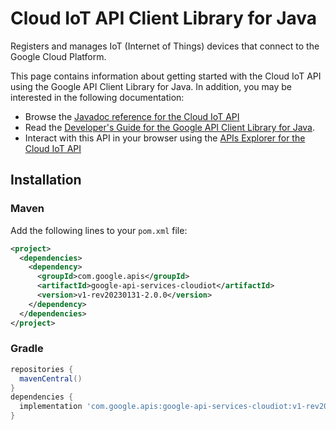 # Cloud IoT API Client Library for Java

Registers and manages IoT (Internet of Things) devices that connect to the Google Cloud Platform. 

This page contains information about getting started with the Cloud IoT API
using the Google API Client Library for Java. In addition, you may be interested
in the following documentation:

* Browse the [Javadoc reference for the Cloud IoT API][javadoc]
* Read the [Developer's Guide for the Google API Client Library for Java][google-api-client].
* Interact with this API in your browser using the [APIs Explorer for the Cloud IoT API][api-explorer]

## Installation

### Maven

Add the following lines to your `pom.xml` file:

```xml
<project>
  <dependencies>
    <dependency>
      <groupId>com.google.apis</groupId>
      <artifactId>google-api-services-cloudiot</artifactId>
      <version>v1-rev20230131-2.0.0</version>
    </dependency>
  </dependencies>
</project>
```

### Gradle

```gradle
repositories {
  mavenCentral()
}
dependencies {
  implementation 'com.google.apis:google-api-services-cloudiot:v1-rev20230131-2.0.0'
}
```

[javadoc]: https://googleapis.dev/java/google-api-services-cloudiot/latest/index.html
[google-api-client]: https://github.com/googleapis/google-api-java-client/
[api-explorer]: https://developers.google.com/apis-explorer/#p/cloudiot/v1/
